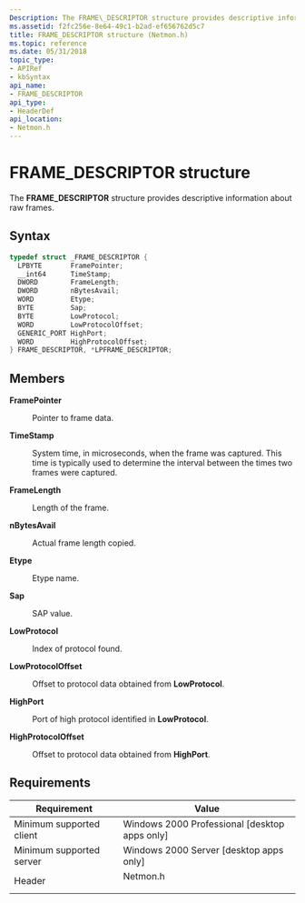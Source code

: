 ```yaml
---
Description: The FRAME\_DESCRIPTOR structure provides descriptive information about raw frames.
ms.assetid: f2fc256e-8e64-49c1-b2ad-ef656762d5c7
title: FRAME_DESCRIPTOR structure (Netmon.h)
ms.topic: reference
ms.date: 05/31/2018
topic_type: 
- APIRef
- kbSyntax
api_name: 
- FRAME_DESCRIPTOR
api_type: 
- HeaderDef
api_location: 
- Netmon.h
---
```


# FRAME\_DESCRIPTOR structure

The **FRAME\_DESCRIPTOR** structure provides descriptive information about raw frames.

## Syntax


```C++
typedef struct _FRAME_DESCRIPTOR {
  LPBYTE       FramePointer;
  __int64      TimeStamp;
  DWORD        FrameLength;
  DWORD        nBytesAvail;
  WORD         Etype;
  BYTE         Sap;
  BYTE         LowProtocol;
  WORD         LowProtocolOffset;
  GENERIC_PORT HighPort;
  WORD         HighProtocolOffset;
} FRAME_DESCRIPTOR, *LPFRAME_DESCRIPTOR;
```



## Members

<dl> <dt>

**FramePointer**
</dt> <dd>

Pointer to frame data.

</dd> <dt>

**TimeStamp**
</dt> <dd>

System time, in microseconds, when the frame was captured. This time is typically used to determine the interval between the times two frames were captured.

</dd> <dt>

**FrameLength**
</dt> <dd>

Length of the frame.

</dd> <dt>

**nBytesAvail**
</dt> <dd>

Actual frame length copied.

</dd> <dt>

**Etype**
</dt> <dd>

Etype name.

</dd> <dt>

**Sap**
</dt> <dd>

SAP value.

</dd> <dt>

**LowProtocol**
</dt> <dd>

Index of protocol found.

</dd> <dt>

**LowProtocolOffset**
</dt> <dd>

Offset to protocol data obtained from **LowProtocol**.

</dd> <dt>

**HighPort**
</dt> <dd>

Port of high protocol identified in **LowProtocol**.

</dd> <dt>

**HighProtocolOffset**
</dt> <dd>

Offset to protocol data obtained from **HighPort**.

</dd> </dl>

## Requirements



| Requirement | Value |
|-------------------------------------|-------------------------------------------------------------------------------------|
| Minimum supported client<br/> | Windows 2000 Professional \[desktop apps only\]<br/>                          |
| Minimum supported server<br/> | Windows 2000 Server \[desktop apps only\]<br/>                                |
| Header<br/>                   | <dl> <dt>Netmon.h</dt> </dl> |



 

 




